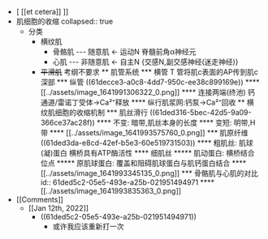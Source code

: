 - [ [[et cetera]] ]]
- 肌细胞的收缩
  collapsed:: true
	- 分类
		- 横纹肌
			- 骨骼肌 --- 随意肌 ← 运动N 脊髓前角α神经元
			- 心肌 --- 非随意肌 ← 自主N {交感N,副交感神经(迷走神经)}
		- ~~平滑肌~~ 考纲不要求
		  ** 肌管系统
		  *** 横管 T 管将肌c表面的AP传到肌c深部
		  *** 纵管 ((61decce3-a0c8-4dd7-950c-ee38c899169e))
		  **** [[../assets/image_1641991306322_0.png]]
		  **** 连接两端(终池) 钙通道/雷诺丁受体→Ca²⁺释放
		  **** 纵行肌浆网:钙泵→Ca²⁺回收
		  ** 横纹肌细胞的收缩机制
		  *** 肌丝滑行 ((61ded316-5bec-42d5-9a09-366ce37ac28f))
		  **** 不变: 暗带,肌丝本身的长度
		  **** 变短: 明带,H带
		  **** [[../assets/image_1641993575760_0.png]]
		  *** 肌原纤维 ((61ded3da-e8cd-42ef-b5e3-60e519731503))
		  **** 粗肌丝: 肌球(凝)蛋白 横桥具有ATP酶活性
		  **** 细肌丝
		  ***** 肌动蛋白: 横桥结合位点
		  ***** 原肌球蛋白: 覆盖和阻碍肌球蛋白与肌钙蛋白结合
		  **** [[../assets/image_1641993345135_0.png]]
		  *** 骨骼肌与心肌的对比
		  id:: 61ded5c2-05e5-493e-a25b-021951494971
		  **** [[../assets/image_1641993835363_0.png]]
- [[Comments]]
	- [[Jan 12th, 2022]]
		- ((61ded5c2-05e5-493e-a25b-021951494971))
			- 或许我应该重新打一次